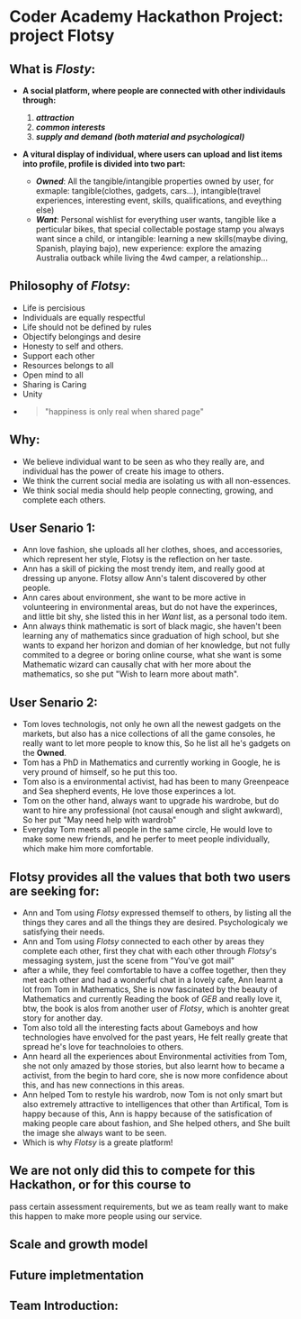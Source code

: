 # Coder Academy Hackathon Project: project Flotsy

## What is _Flosty_: 
* __A social platform, where people are connected with other individauls
through:__

  1. ___attraction___
  2. ___common interests___
  3. ___supply and demand (both material and psychological)___

* __A vitural display of individual, where users can upload and list items into profile, profile is divided into two part:__
  - ___Owned___: All the tangible/intangible properties owned by user, for
    exmaple: tangible(clothes, gadgets, cars...), intangible(travel experiences,
    interesting event, skills, qualifications, and eveything else)
  - ___Want___: Personal wishlist for everything user wants, tangible like a
    perticular bikes, that special collectable postage stamp you always want
    since a child, or intangible: learning a new skills(maybe diving, Spanish,
    playing bajo), new experience: explore the amazing Australia outback while
    living the 4wd camper, a relationship... 

## Philosophy of _Flotsy_:
* Life is percisious
* Individuals are equally respectful
* Life should not be defined by rules
* Objectify belongings and desire
* Honesty to self and others.
* Support each other
* Resources belongs to all
* Open mind to all
* Sharing is Caring
* Unity
* >"happiness is only real when shared page"

## Why:
* We believe individual want to be seen as who they really are, and individual
  has the power of create his image to others.
* We think the current social media are isolating us with all non-essences.
* We think social media should help people connecting, growing, and complete
  each others.

## User Senario 1:
* Ann love fashion, she uploads all her clothes, shoes, and accessories, which
  represent her style, Flotsy is the reflection on her taste.
* Ann has a skill of picking the most trendy item, and really good at dressing
  up anyone. Flotsy allow Ann's talent discovered by other people.
* Ann cares about environment, she want to be more active in volunteering in
  environmental areas, but do not have the experinces, and little bit shy, she
  listed this in her _Want_ list, as a personal todo item.
* Ann always think mathematic is sort of black magic, she haven't been learning
  any of mathematics since graduation of high school, but she wants to expand
  her horizon and domian of her knowledge, but not fully commited to a degree or
  boring online course, what she want is some Mathematic wizard can causally chat with her more about the mathematics, so she put "Wish to learn more about math".

## User Senario 2:
  * Tom loves technologis, not only he own all the newest gadgets on the
    markets, but also has a nice collections of all the game consoles, he really
    want to let more people to know this, So he list all he's gadgets on the
    __Owned__.
  * Tom has a PhD in Mathematics and currently working in Google, he is very
    pround of himself, so he put this too.
  * Tom also is a environmental activist, had has been to many Greenpeace and Sea shepherd events, He love those experinces a lot.
  * Tom on the other hand, always want to upgrade his wardrobe, but do want to
    hire any professional (not causal enough and slight awkward), So her put
    "May need help with wardrob"
  * Everyday Tom meets all people in the same circle, He would love to make some
    new friends, and he perfer to meet people individually, which make him more
    comfortable.

## Flotsy provides all the values that both two users are seeking for:
  * Ann and Tom using _Flotsy_ expressed themself to others, by listing all the
    things they cares and all the things they are desired. Psychologicaly we
    satisfying their needs.
  * Ann and Tom using _Flotsy_ connected to each other by areas they complete
    each other, first they chat with each other through _Flotsy_'s messaging system, just the scene from "You've got mail"
  * after a while, they feel comfortable to have a coffee together, then they met each other and had a wonderful chat in a lovely cafe, Ann learnt a lot from Tom in Mathematics, She is now fascinated by the beauty of Mathematics and currently Reading the book of _GEB_ and really love it, btw, the book is alos from another user of _Flotsy_, which is anohter great story for another day.
  * Tom also told all the interesting facts about Gameboys and how technologies have envolved for the past years, He felt really greate that spread he's love for teachnoloies to others.
  * Ann heard all the experiences about Environmental activities from Tom, she
    not only amazed by those stories, but also learnt how to became a activist,
    from the begin to hard core, she is now more confidence about this, and has
    new connections in this areas.
  * Ann helped Tom to restyle his wardrob, now Tom is not only smart but also
    extremely attractive to intelligences that other than Artifical, Tom is
    happy because of this, Ann is happy because of the satisfication of making
    people care about fashion, and She helped others, and She built the image
    she always want to be seen.
  * Which is why _Flotsy_ is a greate platform!

## We are not only did this to compete for this Hackathon, or for this course to
pass certain assessment requirements, but we as team really want to make this
happen to make more people using our service. 

## Scale and growth model
## Future impletmentation
## Team Introduction:

